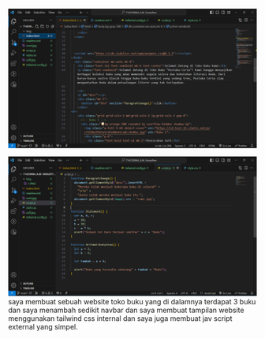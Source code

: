 ![alt text](https://github.com/FARAZIFTAN/assesment-Rajif/blob/main/img/1.PNG?raw=true)

![alt text](https://github.com/FARAZIFTAN/assesment-Rajif/blob/main/img/2.PNG?raw=true)
 saya membuat sebuah website toko buku yang di dalamnya terdapat 3 buku dan saya menambah sedikit navbar dan saya membuat tampilan website menggunakan tailwind css internal dan saya juga membuat jav script external yang simpel.
